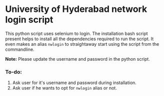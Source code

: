 # University of Hyderabad network login script

This python script uses selenium to login. The installation bash script present helps to install all the dependencies required to run the script. It even makes an alias `nwlogin` to straightaway start using the script from the commandline. 

**Note:** Please update the username and password in the python script.

### To-do:

1. Ask user for it's username and password during installation.
2. Ask user if he wants to opt for `nwlogin` alias or not.
